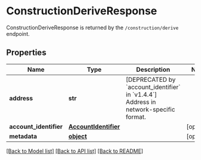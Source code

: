 # ConstructionDeriveResponse

ConstructionDeriveResponse is returned by the `/construction/derive` endpoint.
## Properties
Name | Type | Description | Notes
------------ | ------------- | ------------- | -------------
**address** | **str** | [DEPRECATED by &#x60;account_identifier&#x60; in &#x60;v1.4.4&#x60;] Address in network-specific format. | 
**account_identifier** | [**AccountIdentifier**](AccountIdentifier.md) |  | [optional] 
**metadata** | [**object**](.md) |  | [optional] 

[[Back to Model list]](../README.md#documentation-for-models) [[Back to API list]](../README.md#documentation-for-api-endpoints) [[Back to README]](../README.md)


